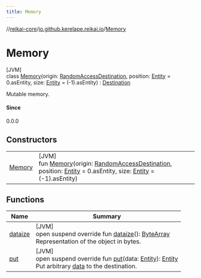```yaml
---
title: Memory
---
```

//[reikai-core](../../../index.html)/[io.github.kerelape.reikai.io](../index.html)/[Memory](index.html)



# Memory



[JVM]\
class [Memory](index.html)(origin: [RandomAccessDestination](../-random-access-destination/index.html), position: [Entity](../../io.github.kerelape.reikai.core/-entity/index.html) = 0.asEntity, size: [Entity](../../io.github.kerelape.reikai.core/-entity/index.html) = (-1).asEntity) : [Destination](../-destination/index.html)

Mutable memory.



#### Since



0.0.0



## Constructors


| | |
|---|---|
| [Memory](-memory.html) | [JVM]<br>fun [Memory](-memory.html)(origin: [RandomAccessDestination](../-random-access-destination/index.html), position: [Entity](../../io.github.kerelape.reikai.core/-entity/index.html) = 0.asEntity, size: [Entity](../../io.github.kerelape.reikai.core/-entity/index.html) = (-1).asEntity) |


## Functions


| Name | Summary |
|---|---|
| [dataize](dataize.html) | [JVM]<br>open suspend override fun [dataize](dataize.html)(): [ByteArray](https://kotlinlang.org/api/latest/jvm/stdlib/kotlin/-byte-array/index.html)<br>Representation of the object in bytes. |
| [put](put.html) | [JVM]<br>open suspend override fun [put](put.html)(data: [Entity](../../io.github.kerelape.reikai.core/-entity/index.html)): [Entity](../../io.github.kerelape.reikai.core/-entity/index.html)<br>Put arbitrary [data](put.html) to the destination. |

